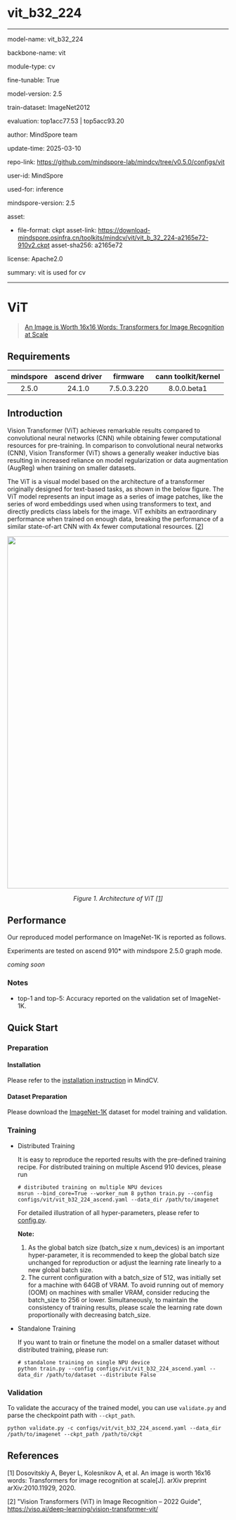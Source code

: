 # vit_b32_224

---

model-name: vit_b32_224

backbone-name: vit

module-type: cv

fine-tunable: True

model-version: 2.5

train-dataset: ImageNet2012

evaluation: top1acc77.53 | top5acc93.20

author: MindSpore team

update-time: 2025-03-10

repo-link: <https://github.com/mindspore-lab/mindcv/tree/v0.5.0/configs/vit>

user-id: MindSpore

used-for: inference

mindspore-version: 2.5

asset:

- file-format: ckpt
  asset-link: <https://download-mindspore.osinfra.cn/toolkits/mindcv/vit/vit_b_32_224-a2165e72-910v2.ckpt>
  asset-sha256: a2165e72

license: Apache2.0

summary: vit is used for cv

---

# ViT

<!--- Guideline: use url linked to abstract in ArXiv instead of PDF for fast loading.  -->

> [An Image is Worth 16x16 Words: Transformers for Image Recognition at Scale](https://arxiv.org/abs/2010.11929)

## Requirements

| mindspore | ascend driver |  firmware   | cann toolkit/kernel |
| :-------: | :-----------: | :---------: | :-----------------: |
|   2.5.0   |    24.1.0     | 7.5.0.3.220 |     8.0.0.beta1     |

## Introduction

<!--- Guideline: Introduce the model and architectures. Cite if you use/adopt paper explanation from others. -->

Vision Transformer (ViT) achieves remarkable results compared to convolutional neural networks (CNN) while obtaining
fewer computational resources for pre-training. In comparison to convolutional neural networks (CNN), Vision
Transformer (ViT) shows a generally weaker inductive bias resulting in increased reliance on model regularization or
data augmentation (AugReg) when training on smaller datasets.

The ViT is a visual model based on the architecture of a transformer originally designed for text-based tasks, as shown
in the below figure. The ViT model represents an input image as a series of image patches, like the series of word
embeddings used when using transformers to text, and directly predicts class labels for the image. ViT exhibits an
extraordinary performance when trained on enough data, breaking the performance of a similar state-of-art CNN with 4x
fewer computational resources. [[2](#references)]

<!--- Guideline: If an architecture table/figure is available in the paper, put one here and cite for intuitive illustration. -->

<p align="center">
  <img src="https://user-images.githubusercontent.com/8156835/210041797-6576b2f4-3d77-41d9-b5f0-16fed3f261d8.png" width=800 />
</p>
<p align="center">
  <em> Figure 1. Architecture of ViT [<a href="#references">1</a>] </em>
</p>

## Performance

Our reproduced model performance on ImageNet-1K is reported as follows.

Experiments are tested on ascend 910\* with mindspore 2.5.0 graph mode.

_coming soon_

### Notes

- top-1 and top-5: Accuracy reported on the validation set of ImageNet-1K.

## Quick Start

### Preparation

#### Installation

Please refer to the [installation instruction](https://mindspore-lab.github.io/mindcv/installation/) in MindCV.

#### Dataset Preparation

Please download the [ImageNet-1K](https://www.image-net.org/challenges/LSVRC/2012/index.php) dataset for model training
and validation.

### Training

<!--- Guideline: Avoid using shell script in the command line. Python script preferred. -->

- Distributed Training

  It is easy to reproduce the reported results with the pre-defined training recipe. For distributed training on multiple
  Ascend 910 devices, please run

  ```shell
  # distributed training on multiple NPU devices
  msrun --bind_core=True --worker_num 8 python train.py --config configs/vit/vit_b32_224_ascend.yaml --data_dir /path/to/imagenet
  ```

  For detailed illustration of all hyper-parameters, please refer
  to [config.py](https://github.com/mindspore-lab/mindcv/blob/main/config.py).

  **Note:**

  1. As the global batch size (batch_size x num_devices) is an important hyper-parameter, it is recommended to keep the
     global batch size unchanged for reproduction or adjust the learning rate linearly to a new global batch size.
  2. The current configuration with a batch_size of 512, was initially set for a machine with 64GB of VRAM. To avoid
     running out of memory (OOM) on machines with smaller VRAM, consider reducing the batch_size to 256 or lower.
     Simultaneously, to maintain the consistency of training results, please scale the learning rate down proportionally
     with decreasing batch_size.

- Standalone Training

  If you want to train or finetune the model on a smaller dataset without distributed training, please run:

  ```shell
  # standalone training on single NPU device
  python train.py --config configs/vit/vit_b32_224_ascend.yaml --data_dir /path/to/dataset --distribute False
  ```

### Validation

To validate the accuracy of the trained model, you can use `validate.py` and parse the checkpoint path
with `--ckpt_path`.

```shell
python validate.py -c configs/vit/vit_b32_224_ascend.yaml --data_dir /path/to/imagenet --ckpt_path /path/to/ckpt
```

## References

<!--- Guideline: Citation format GB/T 7714 is suggested. -->

[1] Dosovitskiy A, Beyer L, Kolesnikov A, et al. An image is worth 16x16 words: Transformers for image recognition at
scale[J]. arXiv preprint arXiv:2010.11929, 2020.

[2] "Vision Transformers (ViT) in Image Recognition – 2022 Guide", <https://viso.ai/deep-learning/vision-transformer-vit/>
